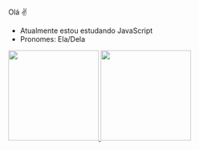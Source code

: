 Olá ✌

- Atualmente estou estudando JavaScript
- Pronomes: Ela/Dela

<div>
 <a href="https://github.com/xEduardax">
  <img height="180em" src="https://github-readme-stats.vercel.app/api?username=xEduardax&show_icons=true&theme=tokyonight&include_all_commits=true&count_private=true"/>
  <img height="180em" src="https://github-readme-stats.vercel.app/api/top-langs/?username=xEduardax&layout=compact&langs_count=7&theme=dracula"/>
</div>
